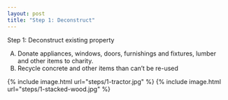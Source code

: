 ```yaml
---
layout: post
title: "Step 1: Deconstruct"
---
```


<style type="text/css">
    ol { list-style-type: upper-alpha; }
</style>

Step 1: Deconstruct existing property

1. Donate appliances, windows, doors, furnishings and fixtures, lumber and other items to charity.  
2. Recycle concrete and other items than can’t be re-used

{% include image.html url="steps/1-tractor.jpg" %}
{% include image.html url="steps/1-stacked-wood.jpg" %}